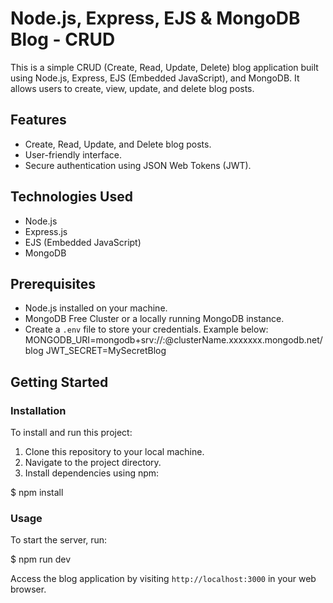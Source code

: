 # Node.js, Express, EJS & MongoDB Blog - CRUD

This is a simple CRUD (Create, Read, Update, Delete) blog application built using Node.js, Express, EJS (Embedded JavaScript), and MongoDB. It allows users to create, view, update, and delete blog posts.

## Features

- Create, Read, Update, and Delete blog posts.
- User-friendly interface.
- Secure authentication using JSON Web Tokens (JWT).

## Technologies Used

- Node.js
- Express.js
- EJS (Embedded JavaScript)
- MongoDB

## Prerequisites

- Node.js installed on your machine.
- MongoDB Free Cluster or a locally running MongoDB instance.
- Create a `.env` file to store your credentials. Example below:
  MONGODB_URI=mongodb+srv://:@clusterName.xxxxxxx.mongodb.net/blog JWT_SECRET=MySecretBlog

## Getting Started

### Installation

To install and run this project:

1. Clone this repository to your local machine.
2. Navigate to the project directory.
3. Install dependencies using npm:

$ npm install

### Usage

To start the server, run:

$ npm run dev

Access the blog application by visiting `http://localhost:3000` in your web browser.
